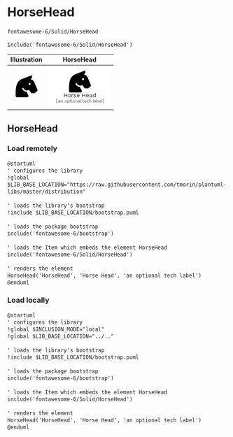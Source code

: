 # HorseHead


```text
fontawesome-6/Solid/HorseHead
```

```text
include('fontawesome-6/Solid/HorseHead')
```



| Illustration | HorseHead |
| :---: | :---: |
| ![illustration for Illustration](../../fontawesome-6/Solid/HorseHead.png) | ![illustration for HorseHead](../../fontawesome-6/Solid/HorseHead.Local.png) |




## HorseHead

### Load remotely
```plantuml
@startuml
' configures the library
!global $LIB_BASE_LOCATION="https://raw.githubusercontent.com/tmorin/plantuml-libs/master/distribution"

' loads the library's bootstrap
!include $LIB_BASE_LOCATION/bootstrap.puml

' loads the package bootstrap
include('fontawesome-6/bootstrap')

' loads the Item which embeds the element HorseHead
include('fontawesome-6/Solid/HorseHead')

' renders the element
HorseHead('HorseHead', 'Horse Head', 'an optional tech label')
@enduml
```

### Load locally
```plantuml
@startuml
' configures the library
!global $INCLUSION_MODE="local"
!global $LIB_BASE_LOCATION="../.."

' loads the library's bootstrap
!include $LIB_BASE_LOCATION/bootstrap.puml

' loads the package bootstrap
include('fontawesome-6/bootstrap')

' loads the Item which embeds the element HorseHead
include('fontawesome-6/Solid/HorseHead')

' renders the element
HorseHead('HorseHead', 'Horse Head', 'an optional tech label')
@enduml
```

